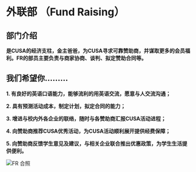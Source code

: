 # 外联部 （Fund Raising）

## 部门介绍

**是CUSA的经济支柱，金主爸爸，为CUSA寻求可靠赞助商，并谋取更多的会员福利。FR的部员主要负责与商家协商、谈判、拟定赞助合同等。**

## **我们希望你.........**

**1. 有良好的英语口语能力，能够流利的用英语交流，愿意与人交流沟通；**

**2. 具有预测活动成本，制定计划，拟定合同的能力；**

**3. 增进与校内外各企业的联络，随时与各赞助商汇报CUSA活动进程；**

**4. 向赞助商推荐CUSA优秀活动，为CUSA活动顺利展开提供经费保障；**

**5. 向赞助商反馈学生意见及建议，与相关企业联合推出优惠政策，为学生生活提供便利。**

![FR &#x5408;&#x7167;](https://lh6.googleusercontent.com/U1QnU2zq0Fafv1--XOqF1_mMpk0MiWvxC6jX6gyNsXgbMDsyqry9Fut-4j_dh2XEjCrTPna3fRbrNfzBOoF5Ey8WwLkSubxEwjLjSJE5xMDgDfiXeRrctmZ7xmBVfV9uBr8a1buPajApM0C-gA)

